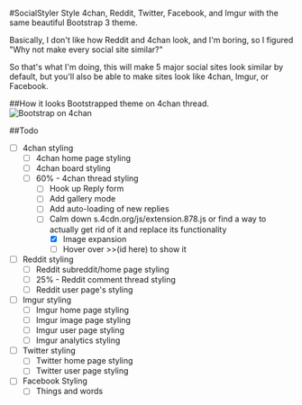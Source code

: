 #SocialStyler
Style 4chan, Reddit, Twitter, Facebook, and Imgur with the same beautiful Bootstrap 3 theme.

Basically, I don't like how Reddit and 4chan look, and I'm boring, so I figured "Why not make every social site similar?"

So that's what I'm doing, this will make 5 major social sites look similar by default, but you'll also be able to make sites look like 4chan, Imgur, or Facebook.

##How it looks
Bootstrapped theme on 4chan thread.
![Bootstrap on 4chan](https://raw.githubusercontent.com/Zbee/SocialStyler/master/4chanthread.png)

##Todo
- [ ] 4chan styling
  - [ ] 4chan home page styling
  - [ ] 4chan board styling
  - [ ] 60% - 4chan thread styling
    - [ ] Hook up Reply form
    - [ ] Add gallery mode
    - [ ] Add auto-loading of new replies
    - [ ] Calm down s.4cdn.org/js/extension.878.js or find a way to actually get rid of it and replace its functionality
      - [X] Image expansion
      - [ ] Hover over >>(id here) to show it
- [ ] Reddit styling
  - [ ] Reddit subreddit/home page styling
  - [ ] 25% - Reddit comment thread styling
  - [ ] Reddit user page's styling
- [ ] Imgur styling
  - [ ] Imgur home page styling
  - [ ] Imgur image page styling
  - [ ] Imgur user page styling
  - [ ] Imgur analytics styling
- [ ] Twitter styling
  - [ ] Twitter home page styling
  - [ ] Twitter user page styling
- [ ] Facebook Styling
   - [ ] Things and words